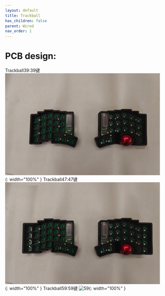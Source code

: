 ```yaml
---
layout: default
title: Trackball
has_children: false
parent: Wired
nav_order: 1
---
```


# PCB design:
Trackball39:39键
![39](/static/trackball/39.jpeg){: width="100%" }
Trackball47:47键
![47](/static/trackball/47.jpeg){: width="100%" }
Trackball59:59键
![59](/static/trackball/59.jpeg){: width="100%" }

[comment]: <> ({: .d-flex .flex-justify-around})

[comment]: <> (![Back]&#40;/static/images/v1_0_0/back.png&#41;{: width="50%" })

[comment]: <> ({: .d-flex .flex-justify-around})
